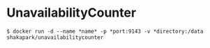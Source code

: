 # UnavailabilityCounter

~~~ shell
$ docker run -d --name *name* -p *port:9143 -v *directory:/data shakapark/unavailabilitycounter
~~~
